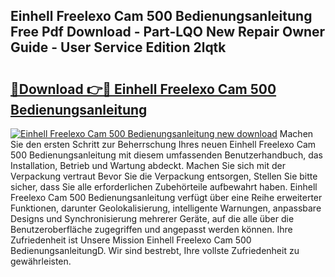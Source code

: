 ## Einhell Freelexo Cam 500 Bedienungsanleitung Free Pdf Download - Part-LQO New Repair Owner Guide - User Service Edition 2lqtk

# <h2><a href="http://df5ivl.blite.top/?on=Einhell+Freelexo+Cam+500+Bedienungsanleitung">🔗Download 👉🔴 Einhell Freelexo Cam 500 Bedienungsanleitung</a></h2>

[![Einhell Freelexo Cam 500 Bedienungsanleitung new download](https://i.imgur.com/lujVjoI.png)](http://df5ivl.blite.top/?on=Einhell+Freelexo+Cam+500+Bedienungsanleitung)
Machen Sie den ersten Schritt zur Beherrschung Ihres neuen Einhell Freelexo Cam 500 Bedienungsanleitung mit diesem umfassenden Benutzerhandbuch, das Installation, Betrieb und Wartung abdeckt. Machen Sie sich mit der Verpackung vertraut Bevor Sie die Verpackung entsorgen, Stellen Sie bitte sicher, dass Sie alle erforderlichen Zubehörteile aufbewahrt haben. Einhell Freelexo Cam 500 Bedienungsanleitung verfügt über eine Reihe erweiterter Funktionen, darunter Geolokalisierung, intelligente Warnungen, anpassbare Designs und Synchronisierung mehrerer Geräte, auf die alle über die Benutzeroberfläche zugegriffen und angepasst werden können. Ihre Zufriedenheit ist Unsere Mission Einhell Freelexo Cam 500 BedienungsanleitungD. Wir sind bestrebt, Ihre vollste Zufriedenheit zu gewährleisten.

